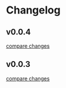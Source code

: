 # Changelog


## v0.0.4

[compare changes](https://github.com/0xLLLLH/eslint/compare/v0.0.4...v0.0.4)

## v0.0.3

[compare changes](https://github.com/0xLLLLH/eslint/compare/v0.0.3...v0.0.3)

